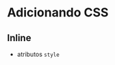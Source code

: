 # Adicionando CSS

## Inline

* atributos `style`

## <style>

* tag html que irá conter o css

## <link>

* arquivo css externo

## @import

* aquirvo css interno